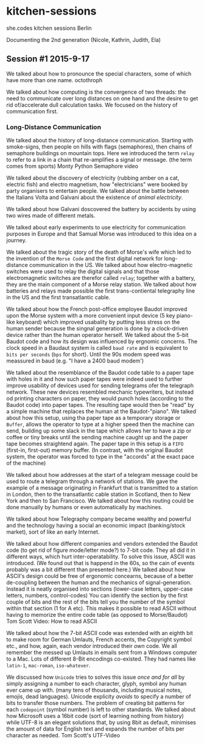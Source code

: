 # kitchen-sessions
she.codes kitchen sessions Berlin

Documenting the 2nd generation (Nicole, Kathrin, Judith, Ela)

## Session #1 2015-9-17

We talked about how to pronounce the special characters, some of which have more than one name.
octothroph

We talked about how computing is the convergence of two threads: the need to communicate over long distances on one hand and the  desire to get rid of/accelerate dull calculation tasks. We focused on the history of communication first.

### Long-Distance Communication

We talked about the history of long-distance communication. Starting with smoke-signs, then people on hills with flags (semaphores), then chains of semaphore buildings on mountain tops. Here we introduced the term `relay` to refer to a link in a chain that re-amplifies a signal or message. (the term comes from sports)
Monty Python Semaphore video

We talked about the discovery of electricity (rubbing amber on a cat, electric fish) and electro magnetism, how "electricians" were booked by party organisers to entertain people. We talked about the battle between the Italians Volta and Galvani about the existence of _animal electricity_.

We talked about how Galvani doscovered the battery by accidents by using two wires made of different metals.

We talked about early experiments to use electricity for communication purposes in Europe and that Samual Morse was introduced to this idea on a journey.

We talked about the tragic story of the death of Morse's wife which led to the invention of the `Morse Code` and the first digital network for long-distance communication in the US.
We talked about how electro-magnetic switches were used to relay the digital signals and that those electromagnetic switches are therefor called `relay`; together with a battery, they are the main component of a Morse relay station.
We talked about how batteries and relays made possible the first trans-contiental telegraphy line in the US and the first transatlantic cable.

We talked about how the French post-office employee Baudot improved upon the Morse system with a more convenient input device (5 key piano-like keyboard) which improved usabality by putting less stress on the human sender because the singnal generation is done by a clock-driven device rather than the human operator herself.
We talked about the 5-bit Baudot code and how its design was influenced by ergnomic concerns. The clock speed in a Baudaut system is called `baud rate` and is equivalent to `bits per seconds` (`bps` for short). Until the 90s modem speed was meassured in baud (e.g. "I have a 2400 baud modem')

We talked about the resemblance of the Baudot code table to a paper tape with holes in it and how such paper tapes were indeed used to further improve usability of devices used for sending telegrams ofer the telegraph network.
These new devices resembled mechanic typewriters, but instead od printing characters on paper, they would punch holes (according to the Baudot code) into paper tapes. The resulting tape would then be "read" by a simple machine that  replaces the human at the Baudot-"piano". We talked about how this setup, using tha paper tape as a temporary storage or `Buffer`, allows the operator to type at a higher speed then the machine can send, building up some slack in the tape which allows her to have a zip or coffee or tiny breaks until the sending machine caught up and the paper tape becomes straightend again.
The paper tape in this setup is a `FIFO` (first-in, first-out) memory buffer. (In contrast, with the original Baudot system, the operator was forced to type in the "accords" at the exact pace of the machine)

We talked about how addresses at the start of a telegram message could be used to route a telegram through a network of stations. We gave the example of a message originating in Frankfurt that is transmitted to a station in London, then to the transatlantic cable station in Scotland, then to New York and then to San Francisco. We talked about how this routing could be done manually by humans or even automatically by machines.

We talked about how Telegraphy company became wealthy and powerful and the technology having a social an economic impact (banking/stock market), sort of like an early Internet.

We talked about how different companies and vendors extended the Baudot code (to get rid of figure mode/letter mode?) to 7-bit code. They all did it in different ways, which hurt inter-operatability. To solve this issue, ASCII was introduced. (We found out that is happend in the 60s, so the cain of events probably was a bit different than presented here.)
We talked about how ASCII's design could be free of ergonomic concearns, because of a better de-coupling between the human and the mechanics of signal-generation. Instead it is neatly organised into sections (lower-case letters, upper-case letters, numbers, control-codes)
You can identify the section by the first couple of bits and the rest of the bits tell you the number of the symbol within that section (1 for A etc). This makes it possible to read ASCII without having to memorize the entire code table (as opposed to Morse/Baudot)
Tom Scott Video: How to read ASCII

We talked about how the 7-bit ASCII code was extended with an eighth bit to make room for German Umlauts, French accents, the Copyright symbol etc., and how, again, each vendor introduced their _own_ code. We all remember the messed up Umlauts in emails sent from a Windows computer to a Mac. Lots of  different 8-Bit encodings co-existed. They had names like `latin-1`, `mac-roman`, `iso-whatever`.

We discussed how `Unicode` tries to solves this issue _once and for all_ by simply assigning a number to each character, glyph, symbol any human ever came up with. (many tens of thousands, including musical notes, emojis, dead languages). Unicode explicity _avoids_ to specify a number of bits to transfer those numbers. The problem of creating bit patterns for each `codepoint` (symbol number) is left to other standards.
We talked about how Microsoft uses a 16bit code (sort of learning nothing from history) while UTF-8 is an elegant solutions that, by using 8bit as default, minimises the amount of data for English text and expands the number of bits per character as needed.
Tom Scott's UTF-Video


